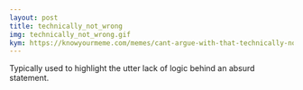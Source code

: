 ```yaml
---
layout: post
title: technically_not_wrong
img: technically_not_wrong.gif
kym: https://knowyourmeme.com/memes/cant-argue-with-that-technically-not-wrong
---
```

Typically used to highlight the utter lack of logic behind an absurd statement.
